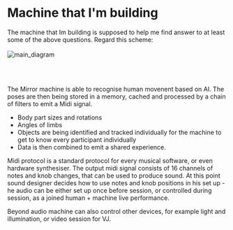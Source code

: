 # Machine that I'm building
The machine that Im building is supposed to help me find answer to at least some of the above questions.
Regard this scheme:
<br>
<br>
![main_diagram](./img/main_diagram.png)

<br>
<br>

The Mirror machine is able to recognise human movenent based on AI. 
The poses are then being stored in a memory, cached and processed by a chain of filters to emit a Midi signal. 
 - Body part sizes and rotations
 - Angles of limbs
 - Objects are being identified and tracked individually for the machine to get to know every participant individually
 - Data is then combined to emit a shared experience.

Midi protocol is a standard protocol for every musical software, or even hardware synthesiser. The output midi signal consists of 16 channels of notes and knob changes, that can be used to produce sound. 
At this point sound designer decides how to use notes and knob positions in his set up - he audio can be either set up once before session, or controlled during session, as a joined human + machine live performance.

Beyond audio machine can also control other devices, for example light and illumination, or video session for VJ.

